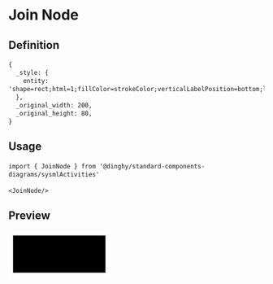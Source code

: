 # Join Node

## Definition

```
{
  _style: { 
    entity: 'shape=rect;html=1;fillColor=strokeColor;verticalLabelPosition=bottom;labelBackgroundColor=#ffffff;verticalAlign=top;',
  },
  _original_width: 200,
  _original_height: 80,
}
```

## Usage

```
import { JoinNode } from '@dinghy/standard-components-diagrams/sysmlActivities'

<JoinNode/>
```

## Preview

<img src="./join-node.png" width="200"/>

